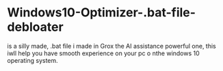# Windows10-Optimizer-.bat-file-debloater
is a silly made, .bat file i made in Grox the AI assistance powerful one, this iwll help you have smooth experience on your pc o nthe windows 10 operating system.
